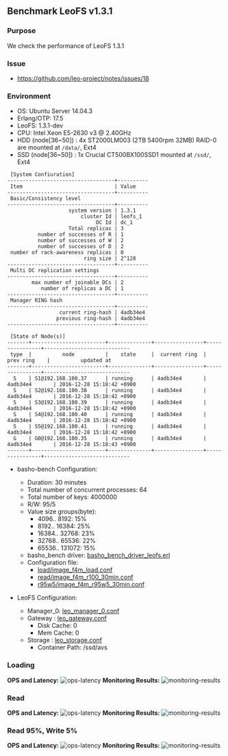 ## Benchmark LeoFS v1.3.1

### Purpose
We check the performance of LeoFS 1.3.1

### Issue
* https://github.com/leo-project/notes/issues/18

### Environment

* OS: Ubuntu Server 14.04.3
* Erlang/OTP: 17.5
* LeoFS: 1.3.1-dev
* CPU: Intel Xeon E5-2630 v3 @ 2.40GHz
* HDD (node[36~50]) : 4x ST2000LM003 (2TB 5400rpm 32MB) RAID-0 are mounted at `/data/`, Ext4
* SSD (node[36~50]) : 1x Crucial CT500BX100SSD1 mounted at `/ssd/`, Ext4

```
 [System Confiuration]
-----------------------------------+----------
 Item                              | Value
-----------------------------------+----------
 Basic/Consistency level
-----------------------------------+----------
                    system version | 1.3.1
                        cluster Id | leofs_1
                             DC Id | dc_1
                    Total replicas | 3
          number of successes of R | 1
          number of successes of W | 2
          number of successes of D | 2
 number of rack-awareness replicas | 0
                         ring size | 2^128
-----------------------------------+----------
 Multi DC replication settings
-----------------------------------+----------
        max number of joinable DCs | 2
           number of replicas a DC | 1
-----------------------------------+----------
 Manager RING hash
-----------------------------------+----------
                 current ring-hash | 4adb34e4
                previous ring-hash | 4adb34e4
-----------------------------------+----------

 [State of Node(s)]
-------+------------------------+--------------+----------------+----------------+----------------------------
 type  |          node          |    state     |  current ring  |   prev ring    |          updated at
-------+------------------------+--------------+----------------+----------------+----------------------------
  S    | S1@192.168.100.37      | running      | 4adb34e4       | 4adb34e4       | 2016-12-28 15:18:42 +0900
  S    | S2@192.168.100.38      | running      | 4adb34e4       | 4adb34e4       | 2016-12-28 15:18:42 +0900
  S    | S3@192.168.100.39      | running      | 4adb34e4       | 4adb34e4       | 2016-12-28 15:18:42 +0900
  S    | S4@192.168.100.40      | running      | 4adb34e4       | 4adb34e4       | 2016-12-28 15:18:42 +0900
  S    | S5@192.168.100.41      | running      | 4adb34e4       | 4adb34e4       | 2016-12-28 15:18:42 +0900
  G    | G0@192.168.100.35      | running      | 4adb34e4       | 4adb34e4       | 2016-12-28 15:18:43 +0900
-------+------------------------+--------------+----------------+----------------+----------------------------

```

* basho-bench Configuration:
    * Duration: 30 minutes
    * Total number of concurrent processes: 64
    * Total number of keys: 4000000
    * R/W: 95/5
    * Value size groups(byte):
        *    4096..   8192: 15%
        *    8192..  16384: 25%
        *   16384..  32768: 23%
        *   32768..  65536: 22%
        *   65536.. 131072: 15%
    * basho_bench driver: [basho_bench_driver_leofs.erl](https://github.com/leo-project/basho_bench/blob/1.4/src/basho_bench_driver_leofs.erl)
    * Configuration file: 
        * [load/image_f4m_load.conf](load/image_f4m_load.conf)
        * [read/image_f4m_r100_30min.conf](read/image_f4m_r100_30min.conf)
        * [r95w5/image_f4m_r95w5_30min.conf](r95w5/image_f4m_r95w5_30min.conf)

* LeoFS Configuration:
    * Manager_0: [leo_manager_0.conf](conf/G0/leo_manager.conf)
    * Gateway  : [leo_gateway.conf](conf/G0/leo_gateway.conf)
        * Disk Cache: 0
        * Mem Cache:  0
    * Storage  : [leo_storage.conf](conf/S0/leo_storage.conf)
        * Container Path: /ssd/avs

### Loading
**OPS and Latency:**
![ops-latency](load/summary.png)
**Monitoring Results:**
![monitoring-results](load/grafana.png)

### Read
**OPS and Latency:**
![ops-latency](read/summary.png)
**Monitoring Results:**
![monitoring-results](read/grafana.png)

### Read 95%, Write 5%
**OPS and Latency:**
![ops-latency](r95w5/summary.png)
**Monitoring Results:**
![monitoring-results](r95w5/grafana.png)
